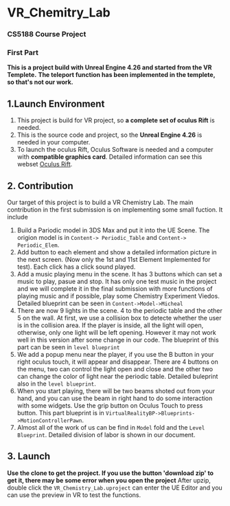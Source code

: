 # VR_Chemitry_Lab
### CS5188 Course Project
### First Part

**This is a project build with Unreal Engine 4.26 and started from the VR Templete.**
**The teleport function has been implemented in the templete, so that's not our work.**

## 1.Launch Environment
1. This project is build for VR project, so **a complete set of oculus Rift** is needed.
2. This is the source code and project, so the **Unreal Engine 4.26** is needed in your computer.
3. To launch the oculus Rift, Oculus Software is needed and a computer with **compatible graphics card**. Detailed information can see this webset [Oculus Rift](https://support.oculus.com/326247701060681/).

## 2. Contribution
Our target of this project is to build a VR Chemistry Lab. The main contribution in the first submission is on implementing some small fuction. It include 
1.  Build a Pariodic model in 3DS Max and put it into the UE Scene. The origion model is in `Content-> Periodic_Table` and `Content-> Periodic_Elem`.
2.  Add button to each element and show a detailed information picture in the next screen. (Now only the 1st and 11st Element Implemented for test). Each click has a click sound played. 
3.  Add a music playing menu in the scene. It has 3 buttons which can set a music to play, pasue and stop. It has only one test music in the project and we will complete it in the final submission with more functions of playing music and if possible, play some Chemistry Experiment Viedos. Detailed blueprint can be seen in `Content->Model->Micheal`
4.  There are now 9 lights in the scene. 4 to the periodic table and the other 5 on the wall. At first, we use a collision box to detecte whether the user is in the collision area. If the player is inside, all the light will open, otherwise, only one light will be left opening. However it may not work well in this version after some change in our code. The blueprint of this part can be seen in `level blueprint`
5.  We add a popup menu near the player, if you use the B button in your right oculus touch, it will appear and disappear. There are 4 buttons on the menu, two can control the light open and close and the other two can change the color of light near the periodic table. Detailed buleprint also in the `level blueprint`.
6.  When you start playing, there will be two beams shoted out from your hand, and you can use the beam in right hand to do some interaction with some widgets. Use the grip button on Oculus Touch to press button. This part blueprint is in `VirtualRealityBP->Blueprints->MotionControllerPawn`.
7.  Almost all of the work of us can be find in `Model` fold and the `Level Blueprint`. Detailed division of labor is shown in our document.

## 3. Launch
**Use the clone to get the project. If you use the button 'download zip' to get it, there may be some error when you open the project**
After upzip, double click the `VR_Chemistry_Lab.uproject` can enter the UE Editor and you can use the preview in VR to test the functions.


